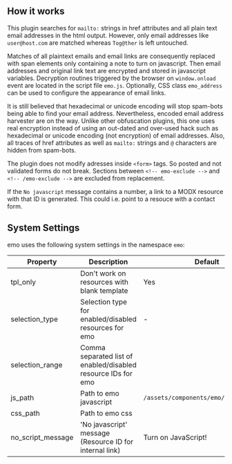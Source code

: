## How it works

This plugin searches for `mailto:` strings in href attributes and all plain text
email addresses in the html output. However, only email addresses like
`user@host.com` are matched whereas `Tog@ther` is left untouched.

Matches of all plaintext emails and email links are consequently replaced with
span elements only containing a note to turn on javascript. Then email addresses
and original link text are encrypted and stored in javascript variables.
Decryption routines triggered by the browser on `window.onload` event are
located in the script file `emo.js`. Optionally, CSS class `emo_address` can be
used to configure the appearance of email links.

It is still believed that hexadecimal or unicode encoding will stop spam-bots
being able to find your email address. Nevertheless, encoded email address
harvester are on the way. Unlike other obfuscation plugins, this one uses real
encryption instead of using an out-dated and over-used hack such as hexadecimal
or unicode encoding (not encryption) of email addresses. Also, all traces of
href attributes as well as `mailto:` strings and `@` characters are hidden from
spam-bots.

The plugin does not modify adresses inside `<form>` tags. So posted and not
validated forms do not break. Sections between  `<!-- emo-exclude -->` and
`<!-- /emo-exclude -->` are excluded from replacement.

If the `No javascript` message contains a number, a link to a MODX resource with
that ID is generated. This could i.e. point to a resouce with a contact form.

## System Settings

emo uses the following system settings in the namespace `emo`:
   
Property          | Description                                                   | Default
----------------- | ------------------------------------------------------------- | -------
tpl_only          | Don't work on resources with blank template                   | Yes
selection_type    | Selection type for enabled/disabled resources for emo         | -
selection_range   | Comma separated list of enabled/disabled resource IDs for emo |
js_path           | Path to emo javascript                                        | `/assets/components/emo/js/emo.min.js`
css_path          | Path to emo css                                               |
no_script_message | 'No javascript' message (Resource ID for internal link)       | Turn on JavaScript!
